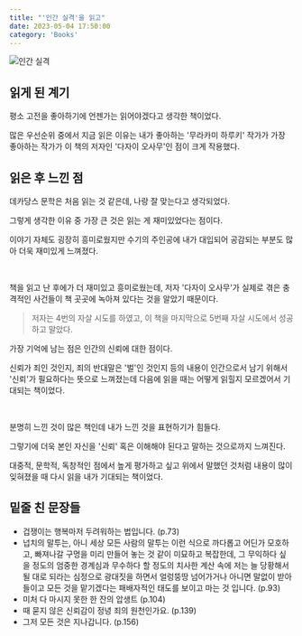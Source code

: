 ```yaml
---
title: "'인간 실격'을 읽고"
date: 2023-05-04 17:50:00
category: 'Books'
---
```


![인간 실격](https://user-images.githubusercontent.com/26461307/236445070-d426e259-009f-41d0-99dc-75f455a15a15.jpeg)

## 읽게 된 계기

평소 고전을 좋아하기에 언젠가는 읽어야겠다고 생각한 책이었다.

많은 우선순위 중에서 지금 읽은 이유는 내가 좋아하는 '무라카미 하루키' 작가가 가장 좋아하는 작가가 이 책의 저자인 '다자이 오사무'인 점이 크게 작용했다.

## 읽은 후 느낀 점

데카당스 문학은 처음 읽는 것 같은데, 나랑 잘 맞는다고 생각되었다.

그렇게 생각한 이유 중 가장 큰 것은 읽는 게 재미있었다는 점이다.

이야기 자체도 굉장히 흥미로웠지만 수기의 주인공에 내가 대입되어 공감되는 부분도 많아 더욱 재미있게 느껴졌다.

<br />

책을 읽고 난 후에가 더 재미있고 흥미로웠는데, 저자 '다자이 오사무'가 실제로 겪은 충격적인 사건들이 책 곳곳에 녹아져 있다는 것을 알았기 때문이다.

> 저자는 4번의 자살 시도를 하였고, 이 책을 마지막으로 5번째 자살 시도에서 성공하고 말았다.

가장 기억에 남는 점은 인간의 신뢰에 대한 점이다.

신뢰가 죄인 것인지, 죄의 반대말은 '벌'인 것인지 등의 내용이 인간으로서 남기 위해서 '신뢰'가 필요하다는 뜻으로 느껴졌는데 다음에 읽을 때는 어떻게 읽힐지 모르겠어서 기대되는 책이었다.

<br />

분명히 느낀 것이 많은 책인데 내가 느낀 것을 표현하기가 힘들다.

그렇기에 더욱 본인 자신을 '신뢰' 혹은 이해해야 된다고 말하는 것으로까지 느껴진다.

대중적, 문학적, 독창적인 점에서 높게 평가하고 싶고 위에서 말했던 것처럼 내용이 많이 잊혀졌을 때 다시 읽을 내가 기대되는 책이었다.

## 밑줄 친 문장들

- 겁쟁이는 행복마저 두려워하는 법입니다. (p.73)
- 넙치의 말투는, 아니 세상 모든 사람의 말투는 이런 식으로 까다롭고 어딘가 모호하고, 빠져나갈 구멍을 미리 만들어 놓는 것 같이 미묘하고 복잡한데, 그 무익하다 싶을 정도의 엄중한 경계심과 무수하다 할 정도의 치사한 계산 속에 저는 늘 당황해서 될 대로 되라는 심정으로 광대짓을 하면서 얼렁뚱땅 넘어가거나 아니면 말없이 받아들이고 모든 것을 맡기겠다는 패배자적인 태도를 보이고 마는 것 입니다. (p.93)
- 미처 다 마시지 못한 한 잔의 압생트 (p.104)
- 때 묻지 않은 신뢰감이 정녕 죄의 원천인가요. (p.139)
- 그저 모든 것은 지나갑니다. (p.156)
